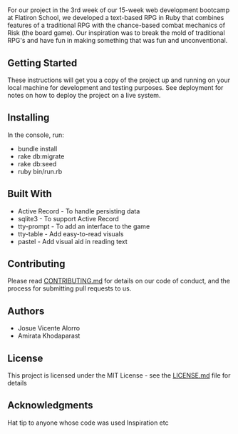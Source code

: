 #

For our project in the 3rd week of our 15-week web development bootcamp at Flatiron School, we developed a text-based RPG in Ruby that combines features of a traditional RPG with the chance-based combat mechanics of Risk (the board game). Our inspiration was to break the mold of traditional RPG's and have fun in making something that was fun and unconventional.

## Getting Started

These instructions will get you a copy of the project up and running on your local machine for development and testing purposes. See deployment for notes on how to deploy the project on a live system.

## Installing

In the console, run:

- bundle install
- rake db:migrate
- rake db:seed
- ruby bin/run.rb

## Built With

- Active Record - To handle persisting data
- sqlite3 - To support Active Record
- tty-prompt - To add an interface to the game
- tty-table - Add easy-to-read visuals
- pastel - Add visual aid in reading text

## Contributing

Please read [CONTRIBUTING.md](./CONTRIBUTING.md) for details on our code of conduct, and the process for submitting pull requests to us.

## Authors

- Josue Vicente Alorro
- Amirata Khodaparast

## License

This project is licensed under the MIT License - see the [LICENSE.md](./LICENSE.md) file for details

## Acknowledgments

Hat tip to anyone whose code was used
Inspiration
etc
